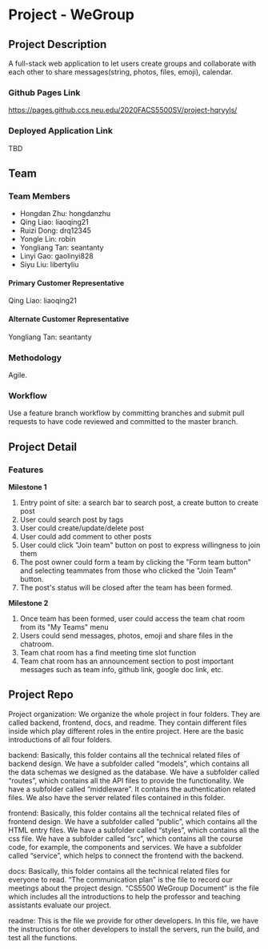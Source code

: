 # Project - WeGroup

## Project Description
A full-stack web application to let users create groups and collaborate with each other to share messages(string, photos, files, emoji), calendar.

### Github Pages Link
https://pages.github.ccs.neu.edu/2020FACS5500SV/project-hqryyls/

### Deployed Application Link
TBD

## Team
### Team Members
* Hongdan Zhu: hongdanzhu
* Qing Liao: liaoqing21
* Ruizi Dong: drq12345
* Yongle Lin: robin
* Yongliang Tan: seantanty
* Linyi Gao: gaolinyi828
* Siyu Liu: libertyliu

#### Primary Customer Representative
Qing Liao: liaoqing21

#### Alternate Customer Representative
Yongliang Tan: seantanty

### Methodology
Agile.

### Workflow
Use a feature branch workflow by committing branches and submit pull requests to have code reviewed and committed to the master branch.

## Project Detail
### Features
**Milestone 1**
1. Entry point of site: a search bar to search post, a create button to create post
2. User could search post by tags
3. User could create/update/delete post
4. User could add comment to other posts
5. User could click "Join team" button on post to express willingness to join them
6. The post owner could form a team by clicking the "Form team button" and selecting teammates from those who clicked the "Join Team" button.
7. The post's status will be closed after the team has been formed.


**Milestone 2**
1. Once team has been formed, user could access the team chat room from its "My Teams" menu
2. Users could send messages, photos, emoji and share files in the chatroom.
3. Team chat room has a find meeting time slot function
4. Team chat room has an announcement section to post important messages such as team info, github link, google doc link, etc.


## Project Repo
Project organization:
We organize the whole project in four folders. They are called backend, frontend, docs, and readme. They contain different files inside which play different roles in the entire project. Here are the basic introductions of all four folders.
 
backend:
Basically, this folder contains all the technical related files of backend design.
We have a subfolder called “models”, which contains all the data schemas we designed as the database.
We have a subfolder called “routes”, which contains all the API files to provide the functionality. 
We have a subfolder called “middleware”. It contains the authentication related files.
We also have the server related files contained in this folder.

frontend:
Basically, this folder contains all the technical related files of frontend design.
We have a subfolder called “public”, which contains all the HTML entry files.
We have a subfolder called “styles”, which contains all the css file.
We have a subfolder called “src”, which contains all the course code, for example, the components and services. 
We have a subfolder called “service”, which helps to connect the frontend with the backend.

docs: 
Basically, this folder contains all the technical related files for everyone to read.
“The communication plan” is the file to record our meetings about the project design.
“CS5500 WeGroup Document” is the file which includes all the introductions to help the professor and teaching assistants evaluate our project. 

readme: 
This is the file we provide for other developers. 
In this file, we have the instructions for other developers to install the servers, run the build, and test all the functions.

